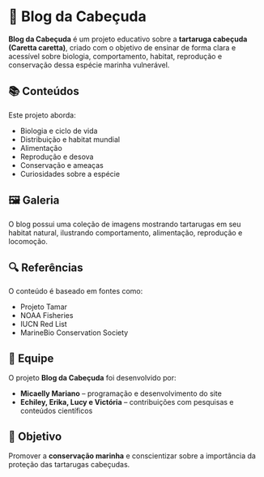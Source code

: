 # 🐢 Blog da Cabeçuda

**Blog da Cabeçuda** é um projeto educativo sobre a **tartaruga cabeçuda (Caretta caretta)**, criado com o objetivo de ensinar de forma clara e acessível sobre biologia, comportamento, habitat, reprodução e conservação dessa espécie marinha vulnerável.

## 📚 Conteúdos
Este projeto aborda:  

- Biologia e ciclo de vida  
- Distribuição e habitat mundial  
- Alimentação  
- Reprodução e desova  
- Conservação e ameaças  
- Curiosidades sobre a espécie  

## 🖼️ Galeria
O blog possui uma coleção de imagens mostrando tartarugas em seu habitat natural, ilustrando comportamento, alimentação, reprodução e locomoção.

## 🔍 Referências
O conteúdo é baseado em fontes como:  

- Projeto Tamar  
- NOAA Fisheries  
- IUCN Red List  
- MarineBio Conservation Society  

## 👥 Equipe
O projeto **Blog da Cabeçuda** foi desenvolvido por:  

- **Micaelly Mariano** – programação e desenvolvimento do site  
- **Echiley, Erika, Lucy e Victória** – contribuições com pesquisas e conteúdos científicos  

## 🌱 Objetivo
Promover a **conservação marinha** e conscientizar sobre a importância da proteção das tartarugas cabeçudas.
